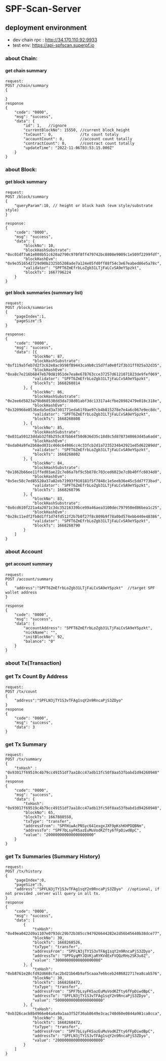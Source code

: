 # SPF-Scan-Server

## deployment environment
- dev chain rpc : http://34.170.110.92:9933
- test env: https://api-spfscan.superpf.io

### about Chain:
#### get chain summary
    request:
    POST /chain/summary
    {
        
    }
    response
    {
        "code": "0000",
        "msg": "success",
        "data": {
            "id": 1,   //ignore
            "currentBlockNo": 15550, //current block height
            "txCount": 0,            //tx count totaly
            "accountCount": 0,       //account count totally
            "contractCount": 0,      //contract count totally
            "updateTime": "2022-11-06T03:53:15.000Z"
        }
    }


### about Block:
#### get block summary
    request: 
    POST /block/summary
    {
        "queryParam":10, // height or block hash (evm style/substrate style)
    }
    
    response:
    {
        "code": "0000",
        "msg": "success",
        "data": {
            "blockNo": 10,
            "blockHashSubstrate": "0xc01df7a61e808b51c620a2790c970f8ff479742bc8808e9009c1e509f2299fdf",
            "blockHashEvm": "0x9e3516542729d90b2325b5208ade7a124e05fd0ff88f54c3e67eabed86e5a78c",
            "validator": "SPFT6ZmEfrbLoZgb31LTjFaLCvSA9eYSpzkt",
            "blockTs": 1667796224
        }
    }

#### get block summaries (summary list)
    request: 
    POST /block/summaries
    {
        "pageIndex":1,
        "pageSize":5
    }
    
    response:
    {
        "code": "0000",
        "msg": "success",
        "data": [{
                "blockNo": 87,
                "blockHashSubstrate": "0xf119a5feb7d2f3c62e8ac9598f89443ca9b8c15d7fa0e0f2f3b31ff025a32d35",
                "blockHashEvm": "0xa8c7e216b6847eb70d81951de7ea8e678763cce37257d6121071823de9fef069",
                "validator": "SPFT6ZmEfrbLoZgb31LTjFaLCvSA9eYSpzkt",
                "blockTs": 1668268814
            }, {
                "blockNo": 86,
                "blockHashSubstrate": "0x2ee6d5823a79b868538dd3da738d01abf3dc13317a4cfbe28982479e018c318e",
                "blockHashEvm": "0x320966e8536eda5ed3a7301771eda61f0ae97cb4b815278e7e4a6c067e9ec8dc",
                "validator": "SPFT6ZmEfrbLoZgb31LTjFaLCvSA9eYSpzkt",
                "blockTs": 1668268808
            }, {
                "blockNo": 85,
                "blockHashSubstrate": "0x031a50123ddab32f8b255c87bb64f50d636d35c18d8c5d8787348663d45a6ad4",
                "blockHashEvm": "0xda04a9fe2b68ed031c466c64986cc4c33fcb2d1a7235234b42921ed5d62289dd",
                "validator": "SPFT6ZmEfrbLoZgb31LTjFaLCvSA9eYSpzkt",
                "blockTs": 1668268802
            }, {
                "blockNo": 84,
                "blockHashSubstrate": "0x1862b66ee11ffed03ae22c7e86a7bf9c5b878c703ced6023e7c0b40ffc6034d0",
                "blockHashEvm": "0x5ec58c7ed85520a37a02eb71993f910181f5f7848c1e5eeb36e45c5dd7f73bad",
                "validator": "SPFT6ZmEfrbLoZgb31LTjFaLCvSA9eYSpzkt",
                "blockTs": 1668268796
            }, {
                "blockNo": 83,
                "blockHashSubstrate": "0x0cd610f221a4a2071c3dc35216339bce99a46aea3100dec797958ed86bea1c25",
                "blockHashEvm": "0x28c11edf2fb0d1ff1d74fd512f2b7b0f27f8c809b9f78a0bd574ebb440e40386",
                "validator": "SPFT6ZmEfrbLoZgb31LTjFaLCvSA9eYSpzkt",
                "blockTs": 1668268790
            }
        ]
    }

### about Account
#### get account summary
    request: 
    POST /account/summary
    {
        "address":"SPFT6ZmEfrbLoZgb31LTjFaLCvSA9eYSpzkt"  //target SPF wallet address
    }

    response
    {
        "code": "0000",
        "msg": "success",
        "data": {
            "accountAddress": "SPFT6ZmEfrbLoZgb31LTjFaLCvSA9eYSpzkt",
            "nickName": "",
            "initBlockNo": 92,
            "balance": "0"
        }
    }

### about Tx(Transaction)
### get Tx Count By Address
    request:
    POST /tx/count
    {
        "address":"SPFLN3jTY1S3vTFAg1sqY2n9RncaPjS3ZDyo"
    }
    response
    {
        "code": "0000",
        "msg": "success",
        "data": 3
    }

### get Tx Summary
    request: 
    POST /tx/summary
    {
        "txHash" : "0x93017f69519c4b79cc49151df7aa18cc47adb13fc50f8aa53fbabd1d94260940"
    }
    response
    {
        "code": "0000",
        "msg": "success",
        "data": {
            "txHash": "0x93017f69519c4b79cc49151df7aa18cc47adb13fc50f8aa53fbabd1d94260940",
            "blockNo": 65,
            "blockTs": 1667880558,
            "txType": "transfer",
            "addressFrom": "SPFHiwAcPNSyc641exgxJXF9pKshKHPDQBNm",
            "addressTo": "SPF7bLsyFKSazEuMuVodKZfty6fFpDiwdBpC",
            "value": "200000000000000000000"
        }
    }

### get Tx Summaries (Summary History)
    request: 
    POST /tx/history
    {
        "pageIndex":0,
        "pageSize":5,
        "address":"SPFLN3jTY1S3vTFAg1sqY2n9RncaPjS3ZDyo"  //optional, if not provided ,server will query in all tx.
    }
    response
    {
        "code": "0000",
        "msg": "success",
        "data": [
            {
                "txHash": "0x49ea0422d9a1107e0793dc29b72b385cc947926644282e2d56b45640b38dce77",
                "blockNo": 39,
                "blockTs": 1668268526,
                "txType": "transfer",
                "addressFrom": "SPFLN3jTY1S3vTFAg1sqY2n9RncaPjS3ZDyo",
                "addressTo": "SPFGyqMYJQVKjaRYKVdExFVQQzRHs2SK3u8Z",
                "value": "30000000000000000000"
            }, {
                "txHash": "0xb8761e28cfd92d668cfac2bd21b64b9af5caaa7e6bceb2486822717ea8cab576",
                "blockNo": 30,
                "blockTs": 1668268472,
                "txType": "transfer",
                "addressFrom": "SPF7bLsyFKSazEuMuVodKZfty6fFpDiwdBpC",
                "addressTo": "SPFLN3jTY1S3vTFAg1sqY2n9RncaPjS3ZDyo",
                "value": "500000000000000000000"
            }, {
                "txHash": "0xb326cacb8b4966e04a4a9a1aa3f52f36ab8649e3cac740d60e0844a981ca8cca",
                "blockNo": 30,
                "blockTs": 1668268472,
                "txType": "transfer",
                "addressFrom": "SPF7bLsyFKSazEuMuVodKZfty6fFpDiwdBpC",
                "addressTo": "SPFLN3jTY1S3vTFAg1sqY2n9RncaPjS3ZDyo",
                "value": "200000000000000000000"
            }
        ]
    }

